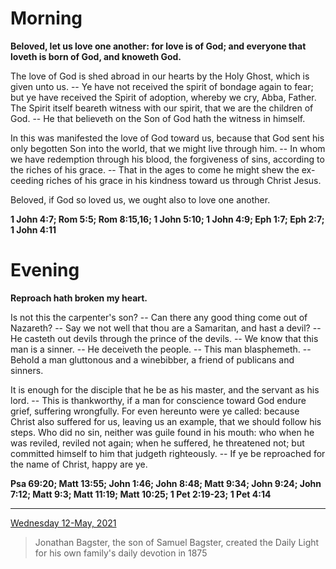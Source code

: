 # Morning

**Beloved, let us love one another: for love is of God; and everyone that loveth is born of God, and knoweth God.**
 
The love of God is shed abroad in our hearts by the Holy Ghost, which is given unto us. -- Ye have not received the spirit of bondage again to fear; but ye have received the Spirit of adoption, whereby we cry, Abba, Father. The Spirit itself beareth witness with our spirit, that we are the children of God. -- He that believeth on the Son of God hath the witness in himself.
 
In this was manifested the love of God toward us, because that God sent his only begotten Son into the world, that we might live through him. -- In whom we have redemption through his blood, the forgiveness of sins, according to the riches of his grace. -- That in the ages to come he might shew the ex-ceeding riches of his grace in his kindness toward us through Christ Jesus.
 
Beloved, if God so loved us, we ought also to love one another.  

**1 John 4:7; Rom 5:5; Rom 8:15,16; 1 John 5:10; 1 John 4:9; Eph 1:7; Eph 2:7; 1 John 4:11**

# Evening

**Reproach hath broken my heart.**
 
Is not this the carpenter's son? -- Can there any good thing come out of Nazareth? -- Say we not well that thou are a Samaritan, and hast a devil? -- He casteth out devils through the prince of the devils. -- We know that this man is a sinner. -- He deceiveth the people. -- This man blasphemeth. -- Behold a man gluttonous and a winebibber, a friend of publicans and sinners.
 
It is enough for the disciple that he be as his master, and the servant as his lord. -- This is thankworthy, if a man for conscience toward God endure grief, suffering wrongfully. For even hereunto were ye called: because Christ also suffered for us, leaving us an example, that we should follow his steps. Who did no sin, neither was guile found in his mouth: who when he was reviled, reviled not again; when he suffered, he threatened not; but committed himself to him that judgeth righteously. -- If ye be reproached for the name of Christ, happy are ye.  

**Psa 69:20; Matt 13:55; John 1:46; John 8:48; Matt 9:34; John 9:24; John 7:12; Matt 9:3; Matt 11:19; Matt 10:25; 1 Pet 2:19-23; 1 Pet 4:14**

---

[Wednesday 12-May, 2021](https://t.me/s/daily_light)

> Jonathan Bagster, the son of Samuel Bagster, created the Daily Light for his own family's daily devotion in 1875

